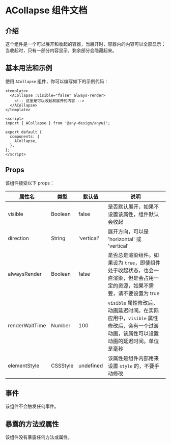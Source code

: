 # ACollapse 组件文档

## 介绍

这个组件是一个可以展开和收起的容器，当展开时，容器内的内容可以全部显示；当收起时，只有一部分内容显示，剩余部分会隐藏起来。

## 基本用法和示例

使用 `ACollapse` 组件，你可以编写如下的示例代码：

```vue
<template>
  <ACollapse :visible="false" always-render>
    <!-- 这里是可以收起和展开的内容 -->
  </ACollapse>
</template>

<script>
import { ACollapse } from '@any-design/anyui';

export default {
  components: {
    ACollapse,
  },
};
</script>
```

## Props

该组件接受以下 props：

| 属性名         | 类型     | 默认值     | 说明                                                                                                                                                        |
| -------------- | -------- | ---------- | ----------------------------------------------------------------------------------------------------------------------------------------------------------- |
| visible        | Boolean  | false      | 是否默认展开，如果不设置该属性，组件默认会收起                                                                                                             |
| direction      | String   | 'vertical' | 展开方向，可以是 'horizontal' 或 'vertical'                                                                                                                 |
| alwaysRender   | Boolean  | false      | 是否总是渲染组件。如果设为 `true`，即使组件处于收起状态，也会一直渲染，但是会占用一定的资源，如果不需要，请不要设置为 true                            |
| renderWaitTime | Number   | 100        | `visible` 属性修改后，动画延迟时间。在实际应用中，`visible` 属性修改后，会有一个过渡动画，该属性可以设置动画的延迟时间。单位是毫秒 |
| elementStyle   | CSSStyle | undefined  | 该属性是组件内部用来设置 `style` 的，不要手动修改                                                                                                        |

## 事件

该组件不会触发任何事件。

## 暴露的方法或属性

该组件没有暴露任何方法或属性。